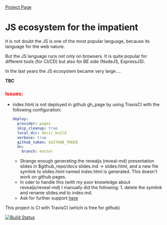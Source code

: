 [Project Page](https://jtonic.github.io/js_ecosystem_for_the_impatient/)

# JS ecosystem for the impatient

It is not doubt the JS is one of the most popular language, because its language for the web nature.

But the JS language runs not only on browsers. It is quite popular for different tools \(for CI/CD\) but also for BE side \(NodeJS, ExpressJS\).

In the last years the JS ecosystem became very large....

**TBC**

### <span style="color:red"> __Issues:__

- index.html is not deployed in github gh_page by using TravisCI with the following configuration:

  ```yaml
  deploy:
    provider: pages
    skip_cleanup: true
    local_dir: docs/_build
    verbose: true
    github_token: $GITHUB_TOKEN
    on:
      branch: master
  ```

  - Strange enough generating the revealjs (reveal-md) presentation slides in $github_repo/docs slides.md -> slides.html, and a new file symlink to slides.html named index.html is generated. This doesn't work on github pages.
  - In oder to handle this (with my poor knowledge about revealjs/reveal-md) I manually did the following: 1. delete the symlink and rename slides.md to index.md.
  - Ask for further support [here](https://github.com/webpro/reveal-md/issues/24)


This project is CI with TravisCI (which is free for github)

[![Build Status](https://travis-ci.org/jtonic/js_ecosystem_for_the_impatient.svg?branch=master)](https://travis-ci.org/jtonic/js_ecosystem_for_the_impatient)

